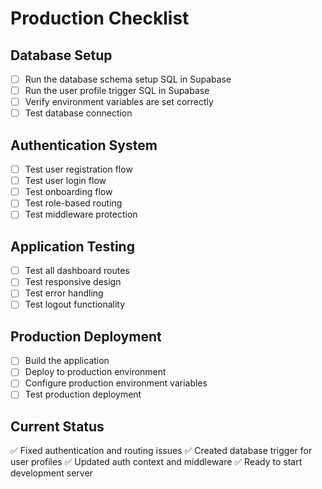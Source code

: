 # Production Checklist

## Database Setup
- [ ] Run the database schema setup SQL in Supabase
- [ ] Run the user profile trigger SQL in Supabase
- [ ] Verify environment variables are set correctly
- [ ] Test database connection

## Authentication System
- [ ] Test user registration flow
- [ ] Test user login flow
- [ ] Test onboarding flow
- [ ] Test role-based routing
- [ ] Test middleware protection

## Application Testing
- [ ] Test all dashboard routes
- [ ] Test responsive design
- [ ] Test error handling
- [ ] Test logout functionality

## Production Deployment
- [ ] Build the application
- [ ] Deploy to production environment
- [ ] Configure production environment variables
- [ ] Test production deployment

## Current Status
✅ Fixed authentication and routing issues
✅ Created database trigger for user profiles
✅ Updated auth context and middleware
✅ Ready to start development server